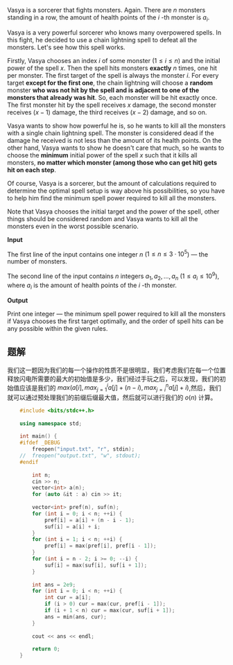 Vasya is a sorcerer that fights monsters. Again. There are $n$ monsters standing in a row, the amount of health points of the $i$ \-th monster is $a_i$.

Vasya is a very powerful sorcerer who knows many overpowered spells. In this fight, he decided to use a chain lightning spell to defeat all the monsters. Let's see how this spell works.

Firstly, Vasya chooses an index $i$ of some monster ($1 \le i \le n$) and the initial power of the spell $x$. Then the spell hits monsters **exactly** $n$ times, one hit per monster. The first target of the spell is always the monster $i$. For every target **except for the first one**, the chain lightning will choose a **random** monster **who was not hit by the spell and is adjacent to one of the monsters that already was hit**. So, each monster will be hit exactly once. The first monster hit by the spell receives $x$ damage, the second monster receives $(x-1)$ damage, the third receives $(x-2)$ damage, and so on.

Vasya wants to show how powerful he is, so he wants to kill all the monsters with a single chain lightning spell. The monster is considered dead if the damage he received is not less than the amount of its health points. On the other hand, Vasya wants to show he doesn't care that much, so he wants to choose the **minimum** initial power of the spell $x$ such that it kills all monsters, **no matter which monster (among those who can get hit) gets hit on each step**.

Of course, Vasya is a sorcerer, but the amount of calculations required to determine the optimal spell setup is way above his possibilities, so you have to help him find the minimum spell power required to kill all the monsters.

Note that Vasya chooses the initial target and the power of the spell, other things should be considered random and Vasya wants to kill all the monsters even in the worst possible scenario.

**Input**

The first line of the input contains one integer $n$ ($1 \le n \le 3 \cdot 10^5$) — the number of monsters.

The second line of the input contains $n$ integers $a_1, a_2, \ldots, a_n$ ($1 \le a_i \le 10^9$), where $a_i$ is the amount of health points of the $i$ \-th monster.

**Output**

Print one integer — the minimum spell power required to kill all the monsters if Vasya chooses the first target optimally, and the order of spell hits can be any possible within the given rules.


## 题解
我们这一题因为我们的每一个操作的性质不是很明显，我们考虑我们在每一个位置释放闪电所需要的最大的初始值是多少，我们经过手玩之后，可以发现，我们的初始值应该是我们的 $max(a[i],max_{j=1}^ia[j]+(n-i),max_{j=i}^na[j]+i)$,然后，我们就可以通过预处理我们的前缀后缀最大值，然后就可以进行我们的 $o(n)$ 计算。

```cpp
    #include <bits/stdc++.h>
     
    using namespace std;
     
    int main() {
    #ifdef _DEBUG
        freopen("input.txt", "r", stdin);
    //  freopen("output.txt", "w", stdout);
    #endif
        
        int n;
        cin >> n;
        vector<int> a(n);
        for (auto &it : a) cin >> it;
        
        vector<int> pref(n), suf(n);
        for (int i = 0; i < n; ++i) {
            pref[i] = a[i] + (n - i - 1);
            suf[i] = a[i] + i;
        }
        for (int i = 1; i < n; ++i) {
            pref[i] = max(pref[i], pref[i - 1]);
        }
        for (int i = n - 2; i >= 0; --i) {
            suf[i] = max(suf[i], suf[i + 1]);
        }
        
        int ans = 2e9;
        for (int i = 0; i < n; ++i) {
            int cur = a[i];
            if (i > 0) cur = max(cur, pref[i - 1]);
            if (i + 1 < n) cur = max(cur, suf[i + 1]);
            ans = min(ans, cur);
        }
        
        cout << ans << endl;
        
        return 0;
    }
```
